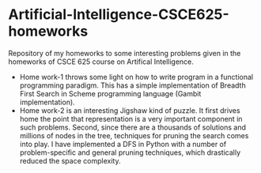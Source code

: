 # Artificial-Intelligence-CSCE625-homeworks
Repository of my homeworks to some interesting problems given in the homeworks of CSCE 625 course on Artifical Intelligence.
- Home work-1 throws some light on how to write program in a functional programming paradigm. This has a simple implementation of Breadth First Search in Scheme programming language (Gambit implementation). 
- Home work-2 is an interesting Jigshaw kind of puzzle. It first drives home the point that representation is a very important component in such problems. Second, since there are a thousands of solutions and millions of nodes in the tree, techniques for pruning the search comes into play. I have implemented a DFS in Python with a number of problem-specific and general pruning techniques, which drastically reduced the space complexity.
